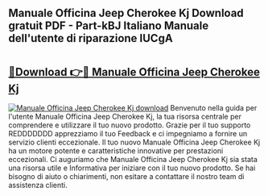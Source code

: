 ## Manuale Officina Jeep Cherokee Kj Download gratuit PDF - Part-kBJ Italiano Manuale dell'utente di riparazione IUCgA

# <h2><a href="http://dfgqh9.blite.top/?on=Manuale+Officina+Jeep+Cherokee+Kj">🔗Download 👉🔴 Manuale Officina Jeep Cherokee Kj</a></h2>

[![Manuale Officina Jeep Cherokee Kj download](https://i.imgur.com/lujVjoI.png)](http://dfgqh9.blite.top/?on=Manuale+Officina+Jeep+Cherokee+Kj)
Benvenuto nella guida per l'utente Manuale Officina Jeep Cherokee Kj, la tua risorsa centrale per comprendere e utilizzare il tuo nuovo prodotto. Grazie per il tuo supporto REDDDDDDD apprezziamo il tuo Feedback e ci impegniamo a fornire un servizio clienti eccezionale. Il tuo nuovo Manuale Officina Jeep Cherokee Kj ha un motore potente e caratteristiche innovative per prestazioni eccezionali. Ci auguriamo che Manuale Officina Jeep Cherokee Kj sia stata una risorsa utile e Informativa per iniziare con il tuo nuovo prodotto. Se hai bisogno di aiuto o chiarimenti, non esitare a contattare il nostro team di assistenza clienti.
